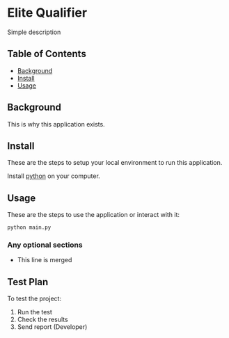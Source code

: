 # Elite Qualifier

Simple description

## Table of Contents

- [Background](#background)
- [Install](#install)
- [Usage](#usage)

## Background

This is why this application exists.

## Install

These are the steps to setup your local environment to run this
application.

Install [python](https://www.python.org/) on your computer.

## Usage

These are the steps to use the application or interact with it:

```
python main.py
```

### Any optional sections

- This line is merged


## Test Plan

To test the project:

1. Run the test
2. Check the results
3. Send report (Developer)
